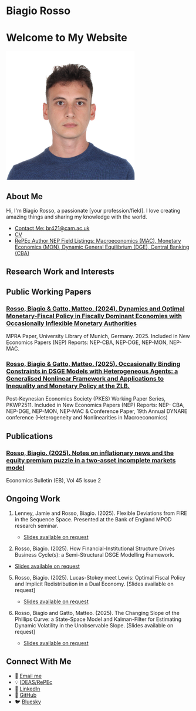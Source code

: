 # Biagio Rosso


# Welcome to My Website

<img src="assets/images/IMG_3345.jpg" alt="Description" style="width: 350px; height: auto;">

## About Me

Hi, I'm Biagio Rosso, a passionate [your profession/field]. I love creating amazing things and sharing my knowledge with the world.

- [Contact Me: br421@cam.ac.uk](mailto:br421@cam.ac.uk)
- [CV](CVwebsite.pdf)
- [RePEc Author NEP Field Listings: Macroeconomics (MAC), Monetary Economics (MON), Dynamic General Equilibrium (DGE), Central Banking     (CBA)](https://ideas.repec.org/f/pro1398.html)
  
## Research Work and Interests


## Public Working Papers

<div class="project-grid">
    <div class="project-card">
      <h3><a href="https://mpra.ub.uni-muenchen.de/125094/1/MPRA_paper_125094.pdf"> Rosso, Biagio & Gatto, Matteo. (2024). Dynamics and         Optimal Monetary-Fiscal Policy in Fiscally Dominant Economies with Occasionally Inflexible Monetary Authorities</a></h3>
      <p> MPRA Paper, University Library of Munich, Germany. 2025. Included in New Economics Papers (NEP) Reports: NEP-CBA,
      NEP-DGE, NEP-MON, NEP-MAC.</p>
    </div>
    <div class="project-card">
      <h3><a href="https://postkeynesian.net/media/working-papers/PKWP2511.pdf"> Rosso, Biagio & Gatto, Matteo. (2025). Occasionally         Binding Constraints in DSGE Models with Heterogeneous Agents: a Generalised Nonlinear Framework and Applications to Inequality           and Monetary Policy at the ZLB.</a></h3>
      <p> Post-Keynesian Economics Society (PKES) Working Paper Series, PKWP2511. Included in New Economics Papers (NEP) Reports: NEP-          CBA, NEP-DGE, NEP-MON, NEP-MAC & Conference Paper, 19th Annual DYNARE conference (Heterogeneity and Nonlinearities in                    Macroeconomics)</p>
    </div>
</div>

## Publications

<div class="project-grid">
    <div class="project-card">
      <h3><a href="http://www.accessecon.com/Pubs/EB/2025/Volume45/EB-25-V45-I2-P86.pdf"> Rosso, Biagio. (2025). Notes on inflationary         news and the equity premium puzzle in a two-asset incomplete markets model</a></h3>
      <p> Economics Bulletin (EB), Vol 45 Issue 2 </p>
    </div>
</div>

## Ongoing Work

1. Lenney, Jamie and Rosso, Biagio. (2025). Flexible Deviations from FIRE in the Sequence Space. Presented at the Bank of England MPOD research seminar.
   - [Slides available on request](mailto:br421@cam.ac.uk)
   
3. Rosso, Biagio. (2025). How Financial-Institutional Structure Drives Business Cycle(s): a Semi-Structural
DSGE Modelling Framework.
  - [Slides available on request](mailto:br421@cam.ac.uk)

5. Rosso, Biagio. (2025). Lucas-Stokey meet Lewis: Optimal Fiscal Policy and Implicit Redistribution in a Dual Economy. [Slides available on request]
   - [Slides available on request](mailto:br421@cam.ac.uk)
   
7. Rosso, Biagio and Gatto, Matteo. (2025). The Changing Slope of the Phillips Curve: a State-Space Model and
Kalman-Filter for Estimating Dynamic Volatility in the Unobservable Slope. [Slides available on request]
   - [Slides available on request](mailto:br421@cam.ac.uk)

## Connect With Me

- 📧 [Email me](mailto:br421@cam.ac.uk)
- 💡 [IDEAS/RePEc](https://ideas.repec.org/f/pro1398.html)
- 💼 [LinkedIn](https://uk.linkedin.com/in/biagio-rosso)
- 🐙 [GitHub](https://github.com/BiagioR)
- 🐦 [Bluesky](https://bsky.app/profile/biagiorosso.bsky.social)



